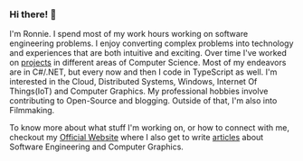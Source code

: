 ### Hi there! 👋
I'm Ronnie. I spend most of my work hours working on software engineering problems. I enjoy converting complex problems into technology and experiences that are both intuitive and exciting. Over time I've worked on [projects](https://ronnielutalo.github.io/projects/) in different areas of Computer Science. Most of my endeavors are in C#/.NET, but every now and then I code in TypeScript as well. I'm interested in the Cloud, Distributed Systems, Windows, Internet Of Things(IoT) and Computer Graphics. My professional hobbies involve contributing to Open-Source and blogging. Outside of that, I'm also into Filmmaking.

To know more about what stuff I'm working on, or how to connect with me, checkout my <a href="https://ronnielutaro.github.io/portfolio/" target="_blank">Official Website</a> where I also get to write [articles](https://ronnielutalo.github.io/blog/) about Software Engineering and Computer Graphics.
